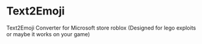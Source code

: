 # Text2Emoji
Text2Emoji Converter for Microsoft store roblox (Designed for lego exploits or maybe it works on your game)
